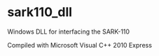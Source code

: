 # sark110_dll
Windows DLL for interfacing the SARK-110

Compiled with Microsoft Visual C++ 2010 Express

